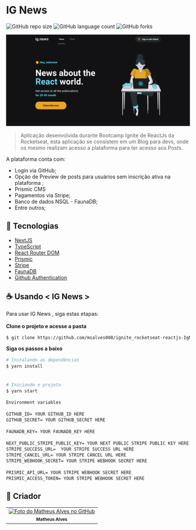 # IG News
![GitHub repo size](https://img.shields.io/github/repo-size/msalves008/ignite_rocketseat-reactjs-IgNews?style=for-the-badge)
![GitHub language count](https://img.shields.io/github/languages/count/msalves008/ignite_rocketseat-reactjs-IgNews?style=for-the-badge)
![GitHub forks](https://img.shields.io/github/forks/msalves008/ignite_rocketseat-reactjs-IgNews?style=for-the-badge)


<img src="exemplo-image.png" alt="exemplo imagem">

> Aplicação desenvolvida durante Bootcamp Ignite de ReactJs da Rocketseat, esta aplicação se consistem em um Blog para devs, onde os mesmo realizam acesso a plataforma para ter acesso aos Posts.

A plataforma conta com:
* Login via GitHub;
* Opção de Preview de posts para usuários sem inscrição ativa na plataforma ;
* Prismic CMS
* Pagamentos via Stripe;
* Banco de dados NSQL - FaunaDB;
* Entre outros;

## 🚀 Tecnologias


- [NextJS](https://nextjs.org/)
- [TypeScript](https://www.typescriptlang.org/)
- [React Router DOM](https://reacttraining.com/react-router/)
- [Prismic](https://prismic.io/)
- [Stripe](https://stripe.com/)
- [FaunaDB](https://fauna.com/)
- [Github Authentication](https://docs.github.com/en/authentication)


## ☕ Usando < IG News >

Para usar IG News , siga estas etapas: </br></br>
**Clone o projeto e acesse a pasta**

```bash
$ git clone https://github.com/msalves008/ignite_rocketseat-reactjs-IgNews && cd ignews
```
**Siga os passos a baixo**
```bash
# Instalando as dependências
$ yarn install


# Iniciando o projeto
$ yarn start

```

```
Environment variables

GITHUB_ID= YOUR GITHUB_ID HERE
GITHUB_SECRET= YOUR GITHUB_SECRET HERE

FAUNADB_KEY= YOUR FAUNADB_KEY HERE

NEXT_PUBLIC_STRIPE_PUBLIC_KEY= YOUR NEXT PUBLIC STRIPE PUBLIC KEY HERE
STRIPE_SUCCESS_URL=  YOUR STRIPE SUCCESS URL HERE
STRIPE_CANCEL_URL= YOUR STRIPE CANCEL URL HERE
STRIPE_WEBHOOK_SECRET= YOUR STRIPE WEBHOOK SECRET HERE

PRISMIC_API_URL= YOUR STRIPE WEBHOOK SECRET HERE
PRISMIC_ACCESS_TOKEN= YOUR STRIPE WEBHOOK SECRET HERE

```





## 🤝 Criador


<table>
  <tr>
    <td align="center">
      <a href="#">
        <img src="https://avatars.githubusercontent.com/u/48848963?s=400&u=b63b9081d4b4ccc9e49269814aeb5b842ac411c1&v=4" width="100px;" alt="Foto do Matheus Alves no GitHub"/><br>
        <sub>
          <b>Matheus Alves</b>
        </sub>
      </a>
    </td>   
   
  </tr>
</table>
